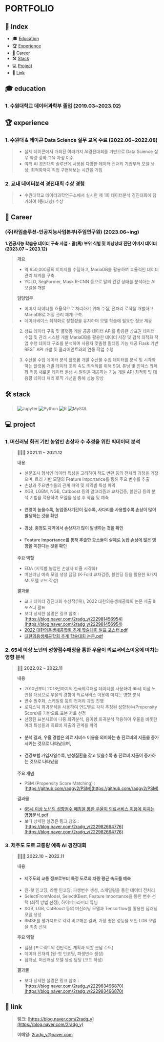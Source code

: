 # PORTFOLIO

## **📝 Index**
- 🎓 [Education](#-education)
- 🏆 [Experience](#-experience)
- 💼 [Career](#-Career)
- 🛠 [Stack](#-stack)
- 💻 [Project](#-project)
- 🔗 [Link](#-link)


## **🎓 education**
### **1. 수원대학교 데이터과학부 졸업 (2019.03~2023.02)**



## **🏆 experience**
### **1. 수원대 & 데이콘 Data Science 실무 교육 수료 (2022.06~2022.08)**
> - 실제 데이콘에서 개최된 여러가지 AI경진대회를 기반으로 Data Science 실무 역량 강화 교육 과정 이수
> - 여러 AI 경진대회 솔루션에 사용된 다양한 데이터 전처리 기법부터 모델 생성, 최적화까지 직접 구현해보는 시간을 가짐
### **2. 교내 데이터분석 경진대회 수상 경험**
> - 수원대학교 데이터과학연구소에서 실시한 제 1회 데이터분석 경진대회에 참가하여 1등(대상) 수상

## **💼 Career**
### (주)라임솔루션-인공지능사업본부(주임연구원) (2023.06~ing)
 **1.인공지능 학습용 데이터 구축 사업  - 말(馬) 부위 식별 및 이상상태 진단 이미지 데이터 (2023.07 ~ 2023.12)**
> **개요**
> - 약 650,000장의 이미지를 수집하고, MariaDB를 활용하여 효율적인 데이터 관리 체계를 구축.
> - YOLO, SegFormer, Mask R-CNN 등으로 말의 건강 상태를 분석하는 AI 모델을 개발
>   
> **담당업무**
> - 이미지 데이터를 효율적으로 처리하기 위해 수집, 전처리 로직을 개발하고 MariaDB로 저장 관리 체계 구축.
> - 데이터베이스 최적화로 정합성을 유지하며 모델 학습에 필요한 정보 제공

> 2. 상표 데이터 구축 및 플랫폼 개발
> 공공 데이터 API를 활용한 상표권 데이터 수집 및 관리 시스템 개발
> MariaDB를 활용한 데이터 저장 및 검색 최적화 작업 수행
> 데이터 구조를 분석하여 사용자 맞춤형 필터링 기능 제공
> Flask 기반 REST API 개발 및 클라이언트와의 연동 작업 수행

> 3. 수산물 수입 데이터 분석 플랫폼 개발
> 수산물 수입 데이터를 분석 및 시각화하는 플랫폼 개발
> 데이터 조회 속도 최적화를 위해 SQL 튜닝 및 인덱스 최적화 적용
> 새로운 데이터 발생 시 알림을 제공하는 기능 개발
> API 최적화 및 대용량 데이터 처리 로직 개선을 통해 성능 향상


## **🛠 stack**
> <img alt="Jupyter" src="https://img.shields.io/badge/Jupyter-F37626?style=for-the-badge&logo=Jupyter&logoColor=white"> <img alt="Python" src="https://img.shields.io/badge/Python-3776AB?style=for-the-badge&logo=Python&logoColor=white"> <img alt="R" src="https://img.shields.io/badge/R-276DC3?style=for-the-badge&logo=R&logoColor=white"> <img alt="MySQL" src="https://img.shields.io/badge/MySQL-4479A1?style=for-the-badge&logo=MySQL&logoColor=white">

## **💻 project**
### **1. 머신러닝 회귀 기반 농업인 손상자 수 추정을 위한 빅데이터 분석** 
> 👩‍👧‍👧 **2021.11 ~ 2021.12**
> 
> **내용** 
> - 설문조사 형식인 데이터 특성을 고려하여 척도 변환 등의 전처리 과정을 거쳤으며, 트리 기반 모델의 Feature Importance를 통해 주요 변수를 추출
> - 손상과 주요변수들의 관계 파악 및 지역별 특성 파악
> - XGB, LGBM, NGB, Catboost 등의 알고리즘과 교차검증, 블렌딩 등의 분석 기법을 적용하여 모델을 생성 후 학습 및 예측
> - #### 연령이 높을수록, 농업종사기간이 길수록, 사다리를 사용할수록 손상이 많이 발생하는 것을 확인
> - #### 경상, 충청도 지역에서 손상자가 많이 발생하는 것을 확인
> - #### Feature Importance를 통해 추출한 요소들이 실제로 농업 손상에 많은 영향을 미친다는 것을 확인
>
> **주요 역할**
> - EDA (지역별 농업인 손상자 비율 시각화)
> - 머신러닝 예측 모델 생성 담당 (K-Fold 교차검증, 블렌딩 등을 활용한 6가지 ML모델 코드 작성)
> 
> **결과물** 
> - 교내 데이터 경진대회 수상작(1위), 2022 대한의용생체공학회 논문 제출 & 포스터 팔표
> - 보다 상세한 설명은 링크 참조 : [https://blog.naver.com/2radg_y/222981456954](https://blog.naver.com/2radg_y/222981456954)
> - [2022 대한의용생체공학회 추계 학술대회 발표 포스터.pdf](https://github.com/radgy2/Portfolio/files/11158519/2022.pdf)
> - [대한의용생채공학회 추계 학술대회 논문.pdf](https://github.com/radgy2/Portfolio/files/11158534/default.pdf)


### **2. 65세 이상 노년의 성향점수매칭을 통한 우울이 의료서비스이용에 미치는 영향 분석**
> 🙎‍♀️ **2022.02 ~ 2022.11**
> 
> **내용**
> - 2010년부터 2018년까지의 한국의료패널 데이터를 사용하여 65세 이상 노인을 대상으로 우울의 경험이 의료서비스 이용에 미치는 영향 분석
> - 변수 범주화, 스케일링 등의 전처리 과정 진행
> - 로지스틱 회귀분석을 사용하여 연도별로 각각 추정된 성향점수(Propensity Score)를 기반으로 표본 자료 선정
> - 선정된 표본자료에 다중 회귀분석, 음이항 회귀분석 적용하여 우울을 비롯한 여러 특성들과 의료비 지출의 관계를 파악
> - #### 분석 결과, 우울 경험은 의료 서비스 이용을 의미하는 총 진료비의 지출을 증가시키는 것으로 나타났으며, 
> - #### 건강보험 가입자일수록,  만성질환을 갖고 있을수록 총 진료비 지출이 증가하는 것으로 나타났음
>
> **주요 개념**
> - PSM (Propensity Score Matching) : [https://github.com/radgy2/PSM](https://github.com/radgy2/PSM)
> 
> **결과물**
> - [65세 이상 노년의 성향점수 매칭을 통한 우울이 의료서비스 이용에 미치는 영향분석.pdf](https://github.com/radgy2/Portfolio/files/11158862/65.pdf)
> - 보다 상세한 설명은 링크 참조 : [https://blog.naver.com/2radg_y/222982664776](https://blog.naver.com/2radg_y/222982664776)
>

### **3. 제주도 도로 교통량 예측 AI 경진대회**
> 👩‍👧‍👧 **2022.10 ~ 2022.11**
> 
> **내용**
> - #### 제주도의 교통 정보로부터 특정 도로의 차량 평균 속도를 예측
> - 원-핫 인코딩, 라벨 인코딩, 파생변수 생성, 스케일링을 통한 데이터 전처리
> - SelectFromModel, SelectKBest, Feature Importance을 통한 변수 선택 (최적 방법 선정), 하이퍼파라미터 튜닝
> - XGB, LGB, CatBoost 등의 머신러닝 모델과 Tensorflow를 활용한 딥러닝 모델 생성
> - RMSE를 평가지표로 각각 비교해본 결과, 가장 좋은 성능을 보인 LGB 모델을 최종 선택
>
> **주요 역할**
> - 팀장 (프로젝트의 전반적인 계획과 역할 분담 주도)
> - 데이터 전처리 (원-핫 인코딩, 파생변수 생성)
> - 딥러닝, 머신러닝 모델 생성 담당 (코드 작성)
> 
> **결과물**
> - 보다 상세한 설명은 링크 참조 : [https://blog.naver.com/2radg_y/222983496870](https://blog.naver.com/2radg_y/222983496870)

## **🔗 link**
> **링크:** [https://blog.naver.com/2radg_y](https://blog.naver.com/2radg_y)
>
> **이메일:** 2radg_y@naver.com
